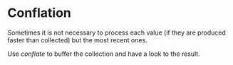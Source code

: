 # Conflation


Sometimes it is not necessary to process each value (if they are produced faster than collected) but the
most recent ones. 

Use *conflate* to buffer the collection and have a look to the result.
